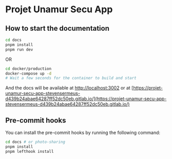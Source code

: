 # Projet Unamur Secu App

## How to start the documentation

```bash
cd docs
pnpm install
pnpm run dev
```

OR

```bash
cd docker/production
docker-compose up -d
# Wait a few seconds for the container to build and start
```

And the docs will be available at [http://localhost:3002](http://localhost:3002) or at [https://projet-unamur-secu-app-stevensermeus-d439b24abae64287ff52dc50eb.gitlab.io/](https://projet-unamur-secu-app-stevensermeus-d439b24abae64287ff52dc50eb.gitlab.io/)

## Pre-commit hooks

You can install the pre-commit hooks by running the following command:

```bash
cd docs # or photo-sharing
pnpm install
pnpm lefthook install
```
